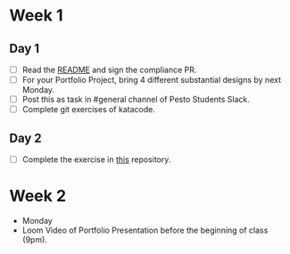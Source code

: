 # Week 1 
## Day 1
- [ ] Read the [README](readme.md) and sign the compliance PR.
- [ ] For your Portfolio Project, bring 4 different substantial designs by next Monday.
- [ ] Post this as task in #general channel of Pesto Students Slack.
- [ ] Complete git exercises of katacode. 
## Day 2
- [ ] Complete the exercise in [this](https://github.com/pesto-students/exercise-day-2-segment-1) repository.

# Week 2
- Monday 
- Loom Video of Portfolio Presentation before the beginning of class (9pm).